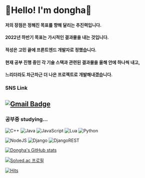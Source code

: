 # 🙋Hello! I'm dongha🙋
#### 저의 장점은 정해진 목표를 향해 달리는 추진력입니다.
#### 2022년 하반기 목표는 가시적인 결과물을 내는 것입니다.
#### 적성은 고민 끝에 프론트엔드 개발자로 정했습니다.
#### 현재 공부 진행 중인 각 기술 스택과 관련된 결과물을 올해 안에 하나씩 내고, 
#### 느리더라도 차근차근 더 나은 프로젝트로 개발해내겠습니다.

### SNS Link
[![Gmail Badge](https://img.shields.io/badge/Instagram-E4405F?style=for-the-badge&logo=instagram&logoColor=white)](https://www.instagram.com/donghada_life/)
---
### 공부중 studying...
![C++](https://img.shields.io/badge/c++-%2300599C.svg?style=for-the-badge&logo=c%2B%2B&logoColor=white)
![Java](https://img.shields.io/badge/java-%23ED8B00.svg?style=for-the-badge&logo=java&logoColor=white)
![JavaScript](https://img.shields.io/badge/javascript-%23323330.svg?style=for-the-badge&logo=javascript&logoColor=%23F7DF1E)
![Lua](https://img.shields.io/badge/lua-%232C2D72.svg?style=for-the-badge&logo=lua&logoColor=white)
![Python](https://img.shields.io/badge/python-3670A0?style=for-the-badge&logo=python&logoColor=ffdd54)      
   
![NodeJS](https://img.shields.io/badge/node.js-6DA55F?style=for-the-badge&logo=node.js&logoColor=white)
![Django](https://img.shields.io/badge/django-%23092E20.svg?style=for-the-badge&logo=django&logoColor=white)
![DjangoREST](https://img.shields.io/badge/DJANGO-REST-ff1709?style=for-the-badge&logo=django&logoColor=white&color=ff1709&labelColor=gray)   

[![Dongha's GitHub stats](https://github-readme-stats.vercel.app/api?username=kimdw338&&theme=radical)](https://github.com/anuraghazra/github-readme-stats)   

[![Solved.ac
프로필](http://mazassumnida.wtf/api/v2/generate_badge?boj=dongha0940)](https://solved.ac/dongha0940)      
   
   [![Hits](https://hits.seeyoufarm.com/api/count/incr/badge.svg?url=https%3A%2F%2Fgithub.com%2Fkimdw338&count_bg=%23FF0900&title_bg=%23555555&icon=&icon_color=%23FFFFFF&title=hits&edge_flat=false)](https://hits.seeyoufarm.com)   
